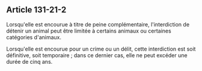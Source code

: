 Article 131-21-2
----
Lorsqu'elle est encourue à titre de peine complémentaire, l'interdiction de
détenir un animal peut être limitée à certains animaux ou certaines catégories
d'animaux.

Lorsqu'elle est encourue pour un crime ou un délit, cette interdiction est soit
définitive, soit temporaire ; dans ce dernier cas, elle ne peut excéder une
durée de cinq ans.
